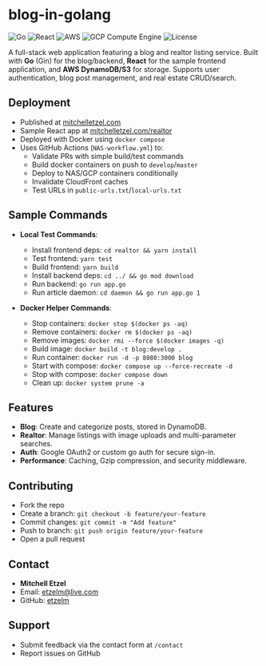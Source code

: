 # blog-in-golang

![Go](https://img.shields.io/badge/Go-1.24+-00ADD8.svg?style=flat&logo=go)
![React](https://img.shields.io/badge/React-19.1+-61DAFB.svg?style=flat&logo=react)
![AWS](https://img.shields.io/badge/AWS-ACM%20%7C%20CloudFront%20%7C%20DynamoDB%20%7C%20Route53%20%7C%20S3-FF9900.svg?style=flat&logo=amazonaws)
![GCP Compute Engine](https://img.shields.io/badge/GCP-Compute%20Engine-4285F4.svg?style=flat&logo=google-cloud)
![License](https://img.shields.io/badge/License-MIT-blue.svg)

A full-stack web application featuring a blog and realtor listing service. Built with **Go** (Gin) for the blog/backend, **React** for the sample frontend application, and **AWS DynamoDB/S3** for storage. Supports user authentication, blog post management, and real estate CRUD/search.

## Deployment

- Published at [mitchelletzel.com](https://mitchelletzel.com)
- Sample React app at [mitchelletzel.com/realtor](https://mitchelletzel.com/realtor)
- Deployed with Docker using `docker compose`
- Uses GitHub Actions (`NAS-workflow.yml`) to:
  - Validate PRs with simple build/test commands
  - Build docker containers on push to `develop`/`master`
  - Deploy to NAS/GCP containers conditionally
  - Invalidate CloudFront caches
  - Test URLs in `public-urls.txt`/`local-urls.txt`

## Sample Commands

- **Local Test Commands**:
  - Install frontend deps: `cd realtor && yarn install`
  - Test frontend: `yarn test`
  - Build frontend: `yarn build`
  - Install backend deps: `cd ../ && go mod download`
  - Run backend: `go run app.go`
  - Run article daemon: `cd daemon && go run app.go 1`

- **Docker Helper Commands**:
  - Stop containers: `docker stop $(docker ps -aq)`
  - Remove containers: `docker rm $(docker ps -aq)`
  - Remove images: `docker rmi --force $(docker images -q)`
  - Build image: `docker build -t blog:develop .`
  - Run container: `docker run -d -p 8080:3000 blog`
  - Start with compose: `docker compose up --force-recreate -d`
  - Stop with compose: `docker compose down`
  - Clean up: `docker system prune -a`

## Features

- **Blog**: Create and categorize posts, stored in DynamoDB.
- **Realtor**: Manage listings with image uploads and multi-parameter searches.
- **Auth**: Google OAuth2 or custom go auth for secure sign-in.
- **Performance**: Caching, Gzip compression, and security middleware.

## Contributing

- Fork the repo
- Create a branch: `git checkout -b feature/your-feature`
- Commit changes: `git commit -m "Add feature"`
- Push to branch: `git push origin feature/your-feature`
- Open a pull request

## Contact

- **Mitchell Etzel**
- Email: [etzelm@live.com](mailto:etzelm@live.com)
- GitHub: [etzelm](https://github.com/etzelm)

## Support

- Submit feedback via the contact form at `/contact`
- Report issues on GitHub